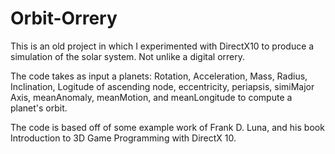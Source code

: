 # Orbit-Orrery
This is an old project in which I experimented with DirectX10 to produce a simulation of the solar system. Not unlike a digital orrery.  

The code takes as input a planets: Rotation, Acceleration, Mass, Radius, Inclination, Logitude of ascending node, eccentricity, periapsis, simiMajor Axis, meanAnomaly, meanMotion, and meanLongitude to compute a planet's orbit.
  
The code is based off of some example work of Frank D. Luna, and his book Introduction to 3D Game Programming with DirectX 10.  
